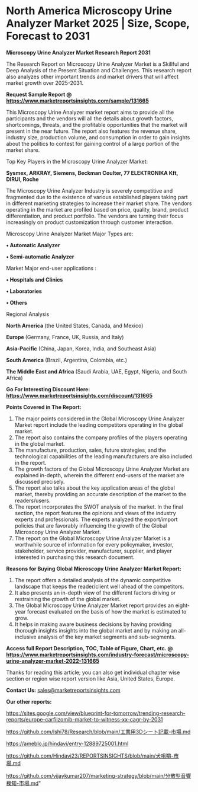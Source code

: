 # North America Microscopy Urine Analyzer Market 2025 | Size, Scope, Forecast to 2031

<strong>Microscopy Urine Analyzer Market Research Report 2031</strong>

The Research Report on Microscopy Urine Analyzer Market is a Skillful and Deep Analysis of the Present Situation and Challenges. This research report also analyzes other important trends and market drivers that will affect market growth over 2025-2031.

<strong>Request Sample Report @ <a href=https://www.marketreportsinsights.com/sample/131665>https://www.marketreportsinsights.com/sample/131665</a></strong>

This Microscopy Urine Analyzer market report aims to provide all the participants and the vendors will all the details about growth factors, shortcomings, threats, and the profitable opportunities that the market will present in the near future. The report also features the revenue share, industry size, production volume, and consumption in order to gain insights about the politics to contest for gaining control of a large portion of the market share.

Top Key Players in the Microscopy Urine Analyzer Market:

<strong>Sysmex, ARKRAY, Siemens, Beckman Coulter, 77 ELEKTRONIKA Kft, DIRUI, Roche</strong>

The Microscopy Urine Analyzer Industry is severely competitive and fragmented due to the existence of various established players taking part in different marketing strategies to increase their market share. The vendors operating in the market are profiled based on price, quality, brand, product differentiation, and product portfolio. The vendors are turning their focus increasingly on product customization through customer interaction.

Microscopy Urine Analyzer Market Major Types are:

<strong>• Automatic Analyzer

• Semi-automatic Analyzer</strong>

Market Major end-user applications :

<strong>• Hospitals and Clinics

• Laboratories

• Others</strong>

Regional Analysis

</u><strong><b>North America</b></strong> (the United States, Canada, and Mexico)

<strong><b>Europe </b></strong>(Germany, France, UK, Russia, and Italy)

<strong><b>Asia-Pacific</b></strong> (China, Japan, Korea, India, and Southeast Asia)

<strong><b>South America</b></strong> (Brazil, Argentina, Colombia, etc.)

<strong><b>The Middle East and Africa</b></strong> (Saudi Arabia, UAE, Egypt, Nigeria, and South Africa)

<strong>Go For Interesting Discount Here: <a href=https://www.marketreportsinsights.com/discount/131665>https://www.marketreportsinsights.com/discount/131665</a></strong>

<strong>Points Covered in The Report:</strong>
<ol>
  <li>The major points considered in the Global Microscopy Urine Analyzer Market report include the leading competitors operating in the global market.</li>
  <li>The report also contains the company profiles of the players operating in the global market.</li>
  <li>The manufacture, production, sales, future strategies, and the technological capabilities of the leading manufacturers are also included in the report.</li>
  <li>The growth factors of the Global Microscopy Urine Analyzer Market are explained in-depth, wherein the different end-users of the market are discussed precisely.</li>
  <li>The report also talks about the key application areas of the global market, thereby providing an accurate description of the market to the readers/users.</li>
  <li>The report incorporates the SWOT analysis of the market. In the final section, the report features the opinions and views of the industry experts and professionals. The experts analyzed the export/import policies that are favorably influencing the growth of the Global Microscopy Urine Analyzer Market.</li>
  <li>The report on the Global Microscopy Urine Analyzer Market is a worthwhile source of information for every policymaker, investor, stakeholder, service provider, manufacturer, supplier, and player interested in purchasing this research document.</li>
</ol>
<strong>Reasons for Buying Global Microscopy Urine Analyzer Market Report:</strong>

<ol>
  <li>The report offers a detailed analysis of the dynamic competitive landscape that keeps the reader/client well ahead of the competitors.</li>
  <li>It also presents an in-depth view of the different factors driving or restraining the growth of the global market.</li>
  <li>The Global Microscopy Urine Analyzer Market report provides an eight-year forecast evaluated on the basis of how the market is estimated to grow.</li>
  <li>It helps in making aware business decisions by having providing thorough insights insights into the global market and by making an all-inclusive analysis of the key market segments and sub-segments.</li>
</ol>
<strong>Access full Report Description, TOC, Table of Figure, Chart, etc. @ <a href=https://www.marketreportsinsights.com/industry-forecast/microscopy-urine-analyzer-market-2022-131665>https://www.marketreportsinsights.com/industry-forecast/microscopy-urine-analyzer-market-2022-131665</a></strong>


Thanks for reading this article; you can also get individual chapter wise section or region wise report version like Asia, United States, Europe.

<strong>Contact Us:</strong>
sales@marketreportsinsights.com

<strong>Our other reports:</strong>

<a href=https://sites.google.com/view/blueprint-for-tomorrow/trending-research-reports/europe-carfilzomib-market-to-witness-xx-cagr-by-2031>https://sites.google.com/view/blueprint-for-tomorrow/trending-research-reports/europe-carfilzomib-market-to-witness-xx-cagr-by-2031</a>

<a href=https://github.com/Ishi78/Research/blob/main/工業用3Dシート記載-市場.md>https://github.com/Ishi78/Research/blob/main/工業用3Dシート記載-市場.md</a>

<a href=https://ameblo.jp/hindavi/entry-12889725001.html>https://ameblo.jp/hindavi/entry-12889725001.html</a>

<a href=https://github.com/Hindavi23/REPORTSINSIGHTS/blob/main/犬咀嚼-市場.md>https://github.com/Hindavi23/REPORTSINSIGHTS/blob/main/犬咀嚼-市場.md</a>

<a href=https://github.com/vijaykumar207/marketing-strategy/blob/main/分散型音響検知-市場.md>https://github.com/vijaykumar207/marketing-strategy/blob/main/分散型音響検知-市場.md</a>"
